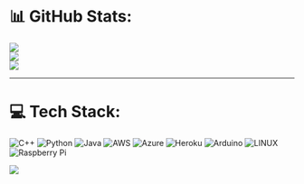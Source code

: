 
# 📊 GitHub Stats:
![](https://github-readme-stats.vercel.app/api?username=venusaur&theme=dark&hide_border=false&include_all_commits=true&count_private=false)<br/>
![](https://github-readme-streak-stats.herokuapp.com/?user=venusaur&theme=dark&hide_border=false)<br/>
![](https://github-readme-stats.vercel.app/api/top-langs/?username=venusaur&theme=dark&hide_border=false&include_all_commits=true&count_private=false&layout=compact)

---

# 💻 Tech Stack:
![C++](https://img.shields.io/badge/c++-%2300599C.svg?style=for-the-badge&logo=c%2B%2B&logoColor=white) ![Python](https://img.shields.io/badge/python-3670A0?style=for-the-badge&logo=python&logoColor=ffdd54) ![Java](https://img.shields.io/badge/java-%23ED8B00.svg?style=for-the-badge&logo=java&logoColor=white) ![AWS](https://img.shields.io/badge/AWS-%23FF9900.svg?style=for-the-badge&logo=amazon-aws&logoColor=white) ![Azure](https://img.shields.io/badge/azure-%230072C6.svg?style=for-the-badge&logo=azure-devops&logoColor=white) ![Heroku](https://img.shields.io/badge/heroku-%23430098.svg?style=for-the-badge&logo=heroku&logoColor=white) ![Arduino](https://img.shields.io/badge/-Arduino-00979D?style=for-the-badge&logo=Arduino&logoColor=white) ![LINUX](https://img.shields.io/badge/Linux-FCC624?style=for-the-badge&logo=linux&logoColor=black) ![Raspberry Pi](https://img.shields.io/badge/-RaspberryPi-C51A4A?style=for-the-badge&logo=Raspberry-Pi)
<!-- Proudly created with GPRM ( https://gprm.itsvg.in ) -->

[![](https://visitcount.itsvg.in/api?id=venusaur&icon=0&color=0)](https://visitcount.itsvg.in)
